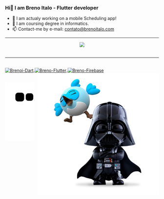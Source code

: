 ### Hi👋 I am Breno Italo - Flutter developer


- 🔭 I am actualy working on a mobile Scheduling app!
- 🌱 I am coursing degree in informatics.
- 📫 Contact-me by e-mail: contato@brenoitalo.com
<hr>
<div align="center">
  <a href="https://github.com/BrenoItalo16">
  <img height="180em" src="https://github-readme-stats.vercel.app/api?username=BrenoItalo16&show_icons=true&theme=dracula&include_all_commits=true&count_private=true"/>
<!--   <img height="180em" src="https://github-readme-stats.vercel.app/api/top-langs/?username=BrenoItalo16&layout=compact&langs_count=7&theme=dracula"/> -->
</div><br>
    <hr>
<div style="display: inline_block"><br>
  <img align="center" alt="Brenoi-Dart" height="30" width="40" src="https://cdn.jsdelivr.net/gh/devicons/devicon/icons/dart/dart-original.svg" />
  <img align="center" alt="Breno-Flutter" height="30" width="40" src="https://cdn.jsdelivr.net/gh/devicons/devicon/icons/flutter/flutter-original.svg" />
  <img align="center" alt="Breno-Firebase" height="30" width="40" src="https://cdn.jsdelivr.net/gh/devicons/devicon/icons/firebase/firebase-plain.svg" />
  <img align="right" alt="Breno-Pic" height="400" src="https://raw.githubusercontent.com/BrenoItalo16/BrenoItalo16/main/.github/workflows/dart_whoisdash.png">
</div><br>

 
<div>
  
  ![Snake animation](https://github.com/BrenoItalo16/BrenoItalo16/blob/output/github-contribution-grid-snake.svg)
</div>
